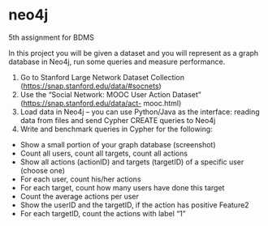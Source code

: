 # neo4j
5th assignment for BDMS

In this project you will be given a dataset and you will represent as a graph database in Neo4j, run some
queries and measure performance.
1. Go to Stanford Large Network Dataset Collection (https://snap.stanford.edu/data/#socnets)
2. Use the “Social Network: MOOC User Action Dataset” (https://snap.stanford.edu/data/act-
mooc.html)
3. Load data in Neo4j – you can use Python/Java as the interface: reading data from files and send
Cypher CREATE queries to Neo4j
4. Write and benchmark queries in Cypher for the following:
- Show a small portion of your graph database (screenshot)
- Count all users, count all targets, count all actions
- Show all actions (actionID) and targets (targetID) of a specific user (choose one)
- For each user, count his/her actions
- For each target, count how many users have done this target
- Count the average actions per user
- Show the userID and the targetID, if the action has positive Feature2
- For each targetID, count the actions with label “1”
